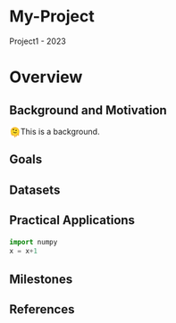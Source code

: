 # My-Project
Project1 - 2023

# Overview

## Background and Motivation
This is a background.
<img src="face.jpg" height=20 width=20 align="left">
## Goals

## Datasets

## Practical Applications
```python
import numpy
x = x+1 
```

## Milestones

## References
